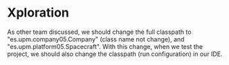 # Xploration
As other team discussed, we should change the full classpath to "es.upm.company05.Company" (class name not change), and "es.upm.platform05.Spacecraft".
With this change, when we test the project, we should also change the classpath (run configuration) in our IDE.
